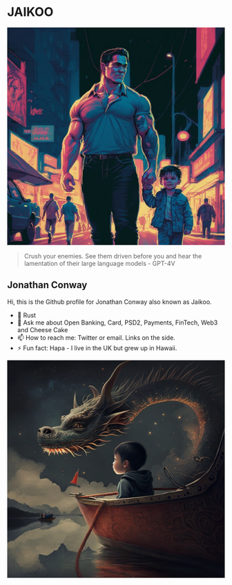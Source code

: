 # JAIKOO

![jaikoo](https://github.com/jaikoo/jaikoo/raw/master/images/jaikoo-walking-with-clark.png)


> Crush your enemies. See them driven before you and hear the lamentation of their large language models - GPT-4V

## Jonathan Conway
Hi, this is the Github profile for Jonathan Conway also known as Jaikoo. 

- 🤟 Rust 
- 💬 Ask me about Open Banking, Card, PSD2, Payments, FinTech, Web3 and Cheese Cake
- 📫 How to reach me: Twitter or email. Links on the side.
- ⚡ Fun fact: Hapa - I live in the UK but grew up in Hawaii.




![jaikoo](https://github.com/jaikoo/jaikoo/raw/master/images/clark-with-a-dragon.png)

